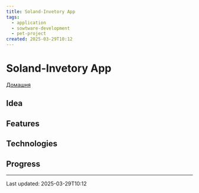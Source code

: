 ```yaml
---
title: Soland-Invetory App
tags:
  - application
  - sowtware-development
  - pet-project
created: 2025-03-29T10:12
---
```


# Soland-Invetory App

  [Домашня](../index.md)

## Idea

## Features

## Technologies

## Progress

---
Last updated: 2025-03-29T10:12
